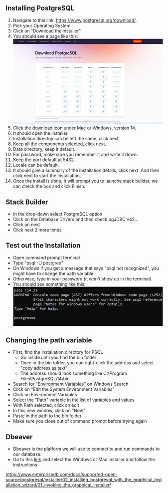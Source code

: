 ## Installing PostgreSQL
1. Navigate to this link: https://www.postgresql.org/download/. 
2. Pick your Operating System. 
3. Click on "Download the installer" 
4. You should see a page like this:
![install](install_page.png)
5. Click the download icon under Mac or Windows, version 14.
6. It should open the installer.
7. Installation directoy can be left the same, click next.
8. Keep all the components selected, click next.
9. Data directory, keep it default.
10. For password, make sure you remember it and write it down.
11. Keep the port default at 5432. 
12. Locale can be default.
13. It should give a summary of the installation details, click next. And then click next to start the installation. 
14. Once the install is done, it will prompt you to launche stack builder, we can check the box and click Finish.
## Stack Builder
- In the drop-down select PostgreSQL option
- Click on the Database Drivers and then check pgJDBC v42...
- Click on next
- Click next 2 more times
## Test out the Installation
- Open command prompt terminal
- Type "psql -U postgres"
- On Windows if you get a message that says "psql not recognized", you might have to change the path variable
- Otherwise, type in your password (it won't show up in the terminal)
- You should see something like this:
![success](success_install.png)

## Changing the path variable
- First, find the installation directory for PSQL
    - Go inside until you find the bin folder
    - Once in the bin folder, you can right-click the address and select "copy address as text"
    - The address should look something like C:\Program Files\PostgreSQL\14\bin
- Search for "Environment Variables" on Windows Search
- Click on "Edit the System Environment Variables"
- Click on Environment Variables
- Select the "Path" variable in the list of variables and values
- With Path selected, click on edit
- In this new window, click on "New" 
- Paste in the path to the bin folder
- Make sure you close out of command prompt before trying again

## Dbeaver
- Dbeaver is the platform we will use to connect to and run commands to our database:
- Go to this [link](https://dbeaver.io/download/) and select the Windows or Mac installer and follow the instructions




https://www.enterprisedb.com/docs/supported-open-source/postgresql/installer/02_installing_postgresql_with_the_graphical_installation_wizard/01_invoking_the_graphical_installer/
